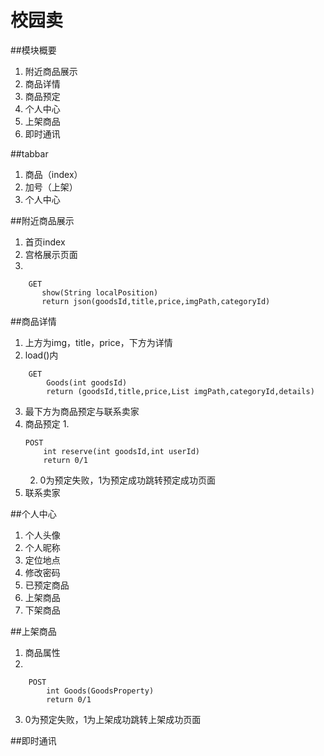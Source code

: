 # 校园卖
##模块概要
1. 附近商品展示
2. 商品详情
3. 商品预定
4. 个人中心
5. 上架商品
6. 即时通讯

##tabbar
1. 商品（index）
2. 加号（上架）
3. 个人中心

##附近商品展示
1. 首页index
2. 宫格展示页面
3. 
```
    GET
       show(String localPosition)
       return json(goodsId,title,price,imgPath,categoryId)
```

##商品详情
1. 上方为img，title，price，下方为详情
2. load()内
```
    GET
        Goods(int goodsId)
        return (goodsId,title,price,List imgPath,categoryId,details)
```
3. 最下方为商品预定与联系卖家
4. 商品预定
    1. 
    ```
    POST
        int reserve(int goodsId,int userId)
        return 0/1
    ```
    2. 0为预定失败，1为预定成功跳转预定成功页面
5. 联系卖家

##个人中心
1. 个人头像
2. 个人昵称
2. 定位地点
3. 修改密码
4. 已预定商品
5. 上架商品
6. 下架商品

##上架商品
1. 商品属性
2. 
```
    POST
        int Goods(GoodsProperty)
        return 0/1
```
3. 0为预定失败，1为上架成功跳转上架成功页面

##即时通讯